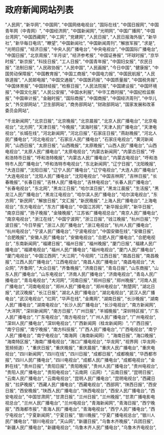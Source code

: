 # 政府新闻网站列表

<!--
ID: e59d5cda-a1e7-4072-b80e-cb93bd2b8e00
Status: draft
Date: 2019-08-17T00:00:00
Modified: 2020-06-27T20:02:46
wp_id: 1485
-->

    
"人民网",
"新华网",
"中国网",
"中国网络电视台",
"国际在线",
"中国日报网",
"中国青年网（中青网）",
"中国经济网",
"中国新闻网",
"光明网",
"中国广播网",
"中国台湾网",
"中国西藏网",
"中工网",
"党建网",
"人民日报",
"人民日报海外版",
"新华社",
"新华每日电讯",
"瞭望",
"中国新闻社",
"中国新闻周刊",
"解放军报",
"求是",
"光明日报",
"经济日报",
"中央人民广播电台",
"中央电视台",
"中国国际广播电台",
"中国日报",
"北京周报",
"半月谈",
"经济参考报",
"中国证券报",
"环球时报",
"京华时报",
"新京报",
"科技日报",
"工人日报",
"中国青年报",
"中国妇女报",
"农民日报",
"法制日报",
"人民政协报",
"人民中国",
"人民画报",
"今日中国",
"健康报",
"中国劳动保障报",
"中国教育报",
"中国工商报",
"中国电力报",
"中国民航报",
"人民铁道报",
"人民邮电报",
"中国交通报",
"中国医药报",
"中国质量报",
"中国税务报",
"中国体育报",
"中国财经报",
"检察日报",
"人民法院报",
"中国建设报",
"中国环境报",
"中国文化报",
"人民公安报",
"中国水利报",
"中华工商时报",
"中国纪检监察报",
"中国审计报",
"金融时报",
"国际商报",
"中国商报",
"中国经济周刊",
"中华儿女",
"外交部网站",
"卫生部网站",
"商务部网站",
"财政部网站",
"国家发展和改革委员会网站",


"千龙新闻网", 
"北京日报", 
"北京晚报", 
"北京晨报", 
"北京人民广播电台", 
"北京电视台", 
"北方网", 
"天津日报", 
"今晚报", 
"滨海时报", 
"天津人民广播电台", 
"天津电视台", 
"长城在线", 
"河北新闻网", 
"河北日报", 
"石家庄日报", 
"燕赵晚报", 
"河北人民广播电台", 
"河北电视台", 
"石家庄人民广播电台", 
"石家庄电视台", 
"黄河新闻网", 
"山西日报", 
"太原日报", 
"山西晚报", 
"太原晚报", 
"山西人民广播电台", 
"山西电视台", 
"太原人民广播电台", 
"太原电视台", 
"内蒙古新闻网", 
"内蒙古日报", 
"呼和浩特市日报", 
"呼和浩特晚报", 
"内蒙古人民广播电台", 
"内蒙古电视台", 
"呼和浩特市人民广播电台", 
"呼和浩特市电视台", 
"东北新闻网", 
"辽宁日报", 
"沈阳晚报", 
"大连日报", 
"沈阳日报", 
"辽宁人民广播电台", 
"辽宁电视台", 
"大连人民广播电台", 
"大连电视台", 
"沈阳人民广播电台", 
"沈阳电视台", 
"中国吉林网", 
"吉林日报", 
"长春晚报", 
"长春日报", 
"吉林人民广播电台", 
"吉林电视台", 
"长春人民广播电台", 
"长春电视台", 
"东北网", 
"黑龙江日报", 
"哈尔滨日报", 
"黑龙江晨报", 
"生活报", 
"黑龙江人民广播电台", 
"黑龙江电视台", 
"哈尔滨人民广播电台", 
"哈尔滨电视台", 
"东方网", 
"新民网", 
"解放日报", 
"文汇报", 
"新民晚报", 
"上海人民广播电台", 
"上海电视台", 
"东方电视台", 
"东方广播电台", 
"中国江苏网", 
"新华报业网", 
"新华日报", 
"南京日报", 
"扬子晚报", 
"金陵晚报", 
"江苏省广播电视总台", 
"南京人民广播电台", 
"南京电视台", 
"浙江在线", 
"中国宁波网", 
"浙江日报", 
"钱江晚报", 
"杭州日报", 
"宁波日报", 
"今日早报", 
"浙江人民广播电台", 
"浙江电视台", 
"杭州人民广播电台", 
"杭州电视台", 
"宁波人民广播电台", 
"宁波电视台", 
"中国安徽在线", 
"安徽日报", 
"合肥晚报", 
"安徽人民广播电台", 
"安徽电视台", 
"合肥人民广播电台", 
"合肥电视台", 
"东南新闻网", 
"福建日报", 
"福州日报", 
"福州晚报", 
"厦门日报", 
"福建人民广播电台", 
"福建电视台", 
"福州人民广播电台", 
"福州电视台", 
"厦门人民广播电台", 
"厦门电视台", 
"中国江西网", 
"大江网", 
"今视网", 
"江西日报", 
"南昌日报", 
"南昌晚报", 
"江西人民广播电台", 
"江西电视台", 
"南昌人民广播电台", 
"南昌电视台", 
"大众网", 
"齐鲁网", 
"大众日报", 
"齐鲁晚报", 
"济南日报", 
"青岛日报", 
"山东商报", 
"山东人民广播电台", 
"山东电视台", 
"济南人民广播电台", 
"济南电视台", 
"青岛人民广播电台", 
"青岛电视台", 
"大河网", 
"河南日报", 
"郑州日报", 
"郑州晚报", 
"河南人民广播电台", 
"河南电视台", 
"郑州人民广播电台", 
"郑州电视台", 
"荆楚网", 
"湖北日报", 
"武汉晚报", 
"长江日报", 
"湖北人民广播电台", 
"湖北电视台", 
"武汉人民广播电台", 
"武汉电视台", 
"红网", 
"华声在线", 
"金鹰网", 
"湖南日报", 
"长沙晚报", 
"湖南人民广播电台", 
"湖南电视台", 
"长沙人民广播电台", 
"长沙电视台", 
"南方新闻网", 
"大洋网", 
"深圳新闻网", 
"南方日报", 
"广州日报", 
"羊城晚报", 
"深圳特区报", 
"广东人民广播电台", 
"广东电视台", 
"南方电视台", 
"广州人民广播电台", 
"广州电视台", 
"深圳人民广播电台", 
"深圳电视台", 
"广西新闻网（桂龙新闻网）", 
"广西日报", 
"南宁日报", 
"南宁晚报", 
"南方科技报", 
"广西人民广播电台", 
"广西电视台", 
"南宁人民广播电台", 
"南宁电视台", 
"南海网（海南新闻网）", 
"海南日报", 
"海口晚报", 
"海南特区报", 
"海南广播电视台", 
"海口广播电视台", 
"华龙网", 
"视界网（华龙网-宽频频道）", 
"重庆日报", 
"重庆晚报", 
"重庆晨报", 
"重庆人民广播电台", 
"重庆电视台", 
"四川新闻网", 
"四川在线", 
"四川日报", 
"成都日报", 
"成都晚报", 
"华西都市报", 
"四川人民广播电台", 
"四川电视台", 
"成都人民广播电台", 
"成都电视台", 
"金黔在线", 
"贵州日报", 
"贵阳日报", 
"贵阳晚报", 
"贵州人民广播电台", 
"贵州电视台", 
"贵阳人民广播电台", 
"贵阳电视台", 
"云南网（云网）", 
"云南日报", 
"昆明日报", 
"云南人民广播电台", 
"云南电视台", 
"昆明人民广播电台", 
"昆明电视台", 
"西藏日报", 
"拉萨晚报", 
"西藏人民广播电台", 
"西藏电视台", 
"西部网", 
"陕西日报", 
"西安日报", 
"西安晚报", 
"陕西人民广播电台", 
"陕西电视台", 
"西安人民广播电台", 
"西安电视台", 
"中国甘肃网", 
"甘肃日报", 
"兰州日报", 
"兰州晚报", 
"甘肃广播电影电视总台", 
"兰州人民广播电台", 
"兰州电视台", 
"青海新闻网", 
"青海日报", 
"西宁晚报", 
"西海都市报", 
"青海人民广播电台", 
"青海电视台", 
"西宁人民广播电台", 
"西宁电视台", 
"宁夏新闻网", 
"宁夏日报", 
"银川晚报", 
"宁夏广播电视总台", 
"银川人民广播电台", 
"银川电视台", 
"天山网", 
"新疆日报", 
"乌鲁木齐晚报", 
"兵团日报", 
"新疆人民广播电台", 
"新疆电视台", 
"乌鲁木齐人民广播电台", 
"乌鲁木齐电视台",
